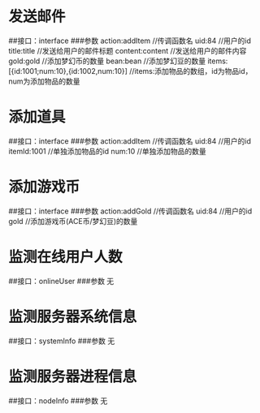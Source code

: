 # 发送邮件
##接口：interface
###参数
    action:addItem								//传调函数名
    uid:84										//用户的id
    title:title									//发送给用户的邮件标题
    content:content 							//发送给用户的邮件内容
    gold:gold									//添加梦幻币的数量
    bean:bean									//添加梦幻豆的数量
    items:[{id:1001;num:10},{id:1002,num:10}]	//items:添加物品的数组，id为物品id，num为添加物品的数量
<br/>
# 添加道具
##接口：interface
###参数
    action:addItem	//传调函数名
    uid:84			//用户的id
    itemId:1001		//单独添加物品的id
    num:10			//单独添加物品的数量
<br/>
# 添加游戏币
##接口：interface
###参数
    action:addGold	//传调函数名
    uid:84			//用户的id
    gold			//添加游戏币(ACE币/梦幻豆)的数量
<br/>
# 监测在线用户人数
##接口：onlineUser
###参数
	无
<br/>
# 监测服务器系统信息
##接口：systemInfo
###参数
    无
<br/>
# 监测服务器进程信息
##接口：nodeInfo
###参数
    无
<br/>

